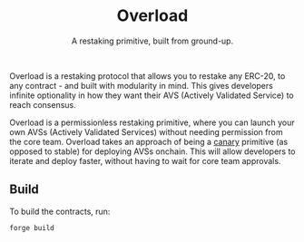 <div align="center">
  <h1>Overload</h1>
</div>
<p align="center">
  A restaking primitive, built from ground-up.
</p>
<br />

Overload is a restaking protocol that allows you to restake any ERC-20, to any contract - and built with modularity in mind. This gives developers infinite optionality in how they want their AVS (Actively Validated Service) to reach consensus.

Overload is a permissionless restaking primitive, where you can launch your own AVSs (Actively Validated Services) without needing permission from the core team. Overload takes an approach of being a [canary](https://wiki.polkadot.network/docs/learn-comparisons-kusama#canary-network) primitive (as opposed to stable) for deploying AVSs onchain. This will allow developers to iterate and deploy faster, without having to wait for core team approvals.

## Build

To build the contracts, run:

```
forge build
```
